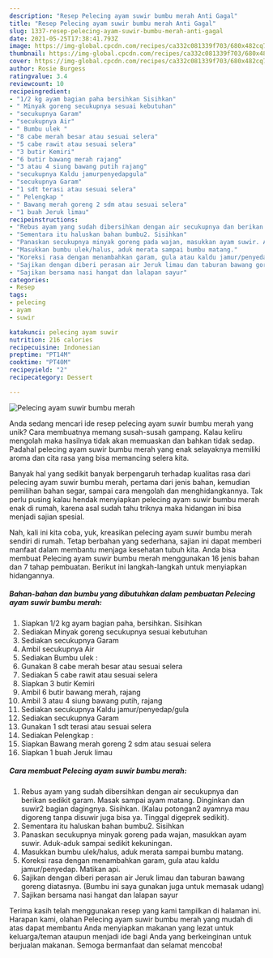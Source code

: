 ```yaml
---
description: "Resep Pelecing ayam suwir bumbu merah Anti Gagal"
title: "Resep Pelecing ayam suwir bumbu merah Anti Gagal"
slug: 1337-resep-pelecing-ayam-suwir-bumbu-merah-anti-gagal
date: 2021-05-25T17:38:41.793Z
image: https://img-global.cpcdn.com/recipes/ca332c081339f703/680x482cq70/pelecing-ayam-suwir-bumbu-merah-foto-resep-utama.jpg
thumbnail: https://img-global.cpcdn.com/recipes/ca332c081339f703/680x482cq70/pelecing-ayam-suwir-bumbu-merah-foto-resep-utama.jpg
cover: https://img-global.cpcdn.com/recipes/ca332c081339f703/680x482cq70/pelecing-ayam-suwir-bumbu-merah-foto-resep-utama.jpg
author: Rosie Burgess
ratingvalue: 3.4
reviewcount: 10
recipeingredient:
- "1/2 kg ayam bagian paha bersihkan Sisihkan"
- " Minyak goreng secukupnya sesuai kebutuhan"
- "secukupnya Garam"
- "secukupnya Air"
- " Bumbu ulek "
- "8 cabe merah besar atau sesuai selera"
- "5 cabe rawit atau sesuai selera"
- "3 butir Kemiri"
- "6 butir bawang merah rajang"
- "3 atau 4 siung bawang putih rajang"
- "secukupnya Kaldu jamurpenyedapgula"
- "secukupnya Garam"
- "1 sdt terasi atau sesuai selera"
- " Pelengkap "
- " Bawang merah goreng 2 sdm atau sesuai selera"
- "1 buah Jeruk limau"
recipeinstructions:
- "Rebus ayam yang sudah dibersihkan dengan air secukupnya dan berikan sedikit garam. Masak sampai ayam matang. Dinginkan dan suwir2 bagian dagingnya. Sisihkan. (Kalau potongan2 ayamnya mau digoreng tanpa disuwir juga bisa ya. Tinggal digeprek sedikit)."
- "Sementara itu haluskan bahan bumbu2. Sisihkan"
- "Panaskan secukupnya minyak goreng pada wajan, masukkan ayam suwir. Aduk-aduk sampai sedikit kekuningan."
- "Masukkan bumbu ulek/halus, aduk merata sampai bumbu matang."
- "Koreksi rasa dengan menambahkan garam, gula atau kaldu jamur/penyedap. Matikan api."
- "Sajikan dengan diberi perasan air Jeruk limau dan taburan bawang goreng diatasnya. (Bumbu ini saya gunakan juga untuk memasak udang)"
- "Sajikan bersama nasi hangat dan lalapan sayur"
categories:
- Resep
tags:
- pelecing
- ayam
- suwir

katakunci: pelecing ayam suwir 
nutrition: 216 calories
recipecuisine: Indonesian
preptime: "PT14M"
cooktime: "PT40M"
recipeyield: "2"
recipecategory: Dessert

---
```



![Pelecing ayam suwir bumbu merah](https://img-global.cpcdn.com/recipes/ca332c081339f703/680x482cq70/pelecing-ayam-suwir-bumbu-merah-foto-resep-utama.jpg)

Anda sedang mencari ide resep pelecing ayam suwir bumbu merah yang unik? Cara membuatnya memang susah-susah gampang. Kalau keliru mengolah maka hasilnya tidak akan memuaskan dan bahkan tidak sedap. Padahal pelecing ayam suwir bumbu merah yang enak selayaknya memiliki aroma dan cita rasa yang bisa memancing selera kita.

Banyak hal yang sedikit banyak berpengaruh terhadap kualitas rasa dari pelecing ayam suwir bumbu merah, pertama dari jenis bahan, kemudian pemilihan bahan segar, sampai cara mengolah dan menghidangkannya. Tak perlu pusing kalau hendak menyiapkan pelecing ayam suwir bumbu merah enak di rumah, karena asal sudah tahu triknya maka hidangan ini bisa menjadi sajian spesial.




Nah, kali ini kita coba, yuk, kreasikan pelecing ayam suwir bumbu merah sendiri di rumah. Tetap berbahan yang sederhana, sajian ini dapat memberi manfaat dalam membantu menjaga kesehatan tubuh kita. Anda bisa membuat Pelecing ayam suwir bumbu merah menggunakan 16 jenis bahan dan 7 tahap pembuatan. Berikut ini langkah-langkah untuk menyiapkan hidangannya.

<!--inarticleads1-->

##### Bahan-bahan dan bumbu yang dibutuhkan dalam pembuatan Pelecing ayam suwir bumbu merah:

1. Siapkan 1/2 kg ayam bagian paha, bersihkan. Sisihkan
1. Sediakan  Minyak goreng secukupnya sesuai kebutuhan
1. Sediakan secukupnya Garam
1. Ambil secukupnya Air
1. Sediakan  Bumbu ulek :
1. Gunakan 8 cabe merah besar atau sesuai selera
1. Sediakan 5 cabe rawit atau sesuai selera
1. Siapkan 3 butir Kemiri
1. Ambil 6 butir bawang merah, rajang
1. Ambil 3 atau 4 siung bawang putih, rajang
1. Sediakan secukupnya Kaldu jamur/penyedap/gula
1. Sediakan secukupnya Garam
1. Gunakan 1 sdt terasi atau sesuai selera
1. Sediakan  Pelengkap :
1. Siapkan  Bawang merah goreng 2 sdm atau sesuai selera
1. Siapkan 1 buah Jeruk limau




<!--inarticleads2-->

##### Cara membuat Pelecing ayam suwir bumbu merah:

1. Rebus ayam yang sudah dibersihkan dengan air secukupnya dan berikan sedikit garam. Masak sampai ayam matang. Dinginkan dan suwir2 bagian dagingnya. Sisihkan. (Kalau potongan2 ayamnya mau digoreng tanpa disuwir juga bisa ya. Tinggal digeprek sedikit).
1. Sementara itu haluskan bahan bumbu2. Sisihkan
1. Panaskan secukupnya minyak goreng pada wajan, masukkan ayam suwir. Aduk-aduk sampai sedikit kekuningan.
1. Masukkan bumbu ulek/halus, aduk merata sampai bumbu matang.
1. Koreksi rasa dengan menambahkan garam, gula atau kaldu jamur/penyedap. Matikan api.
1. Sajikan dengan diberi perasan air Jeruk limau dan taburan bawang goreng diatasnya. (Bumbu ini saya gunakan juga untuk memasak udang)
1. Sajikan bersama nasi hangat dan lalapan sayur




Terima kasih telah menggunakan resep yang kami tampilkan di halaman ini. Harapan kami, olahan Pelecing ayam suwir bumbu merah yang mudah di atas dapat membantu Anda menyiapkan makanan yang lezat untuk keluarga/teman ataupun menjadi ide bagi Anda yang berkeinginan untuk berjualan makanan. Semoga bermanfaat dan selamat mencoba!
